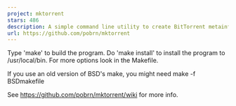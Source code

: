 ```yaml
---
project: mktorrent
stars: 486
description: A simple command line utility to create BitTorrent metainfo files
url: https://github.com/pobrn/mktorrent
---
```


Type 'make' to build the program.
Do 'make install' to install the program to /usr/local/bin.
For more options look in the Makefile.

If you use an old version of BSD's make, you might need
make -f BSDmakefile

See https://github.com/pobrn/mktorrent/wiki for more info.
